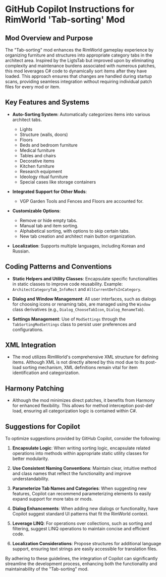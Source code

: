 # GitHub Copilot Instructions for RimWorld 'Tab-sorting' Mod

## Mod Overview and Purpose

The "Tab-sorting" mod enhances the RimWorld gameplay experience by organizing furniture and structures into appropriate category tabs in the architect area. Inspired by the LigtsTab but improved upon by eliminating complexity and maintenance burdens associated with numerous patches, this mod leverages C# code to dynamically sort items after they have loaded. This approach ensures that changes are handled during startup scans, providing seamless integration without requiring individual patch files for every mod or item.

## Key Features and Systems

- **Auto-Sorting System**: Automatically categorizes items into various architect tabs.
  - Lights
  - Structure (walls, doors)
  - Floors
  - Beds and bedroom furniture
  - Medical furniture
  - Tables and chairs
  - Decorative items
  - Kitchen furniture
  - Research equipment
  - Ideology ritual furniture
  - Special cases like storage containers

- **Integrated Support for Other Mods**: 
  - VGP Garden Tools and Fences and Floors are accounted for.
  
- **Customizable Options**:
  - Remove or hide empty tabs.
  - Manual tab and item sorting.
  - Alphabetical sorting, with options to skip certain tabs.
  - New tab creation and architect main button organization.

- **Localization**: Supports multiple languages, including Korean and Russian.

## Coding Patterns and Conventions

- **Static Helpers and Utility Classes**: Encapsulate specific functionalities in static classes to improve code reusability. Example: `ArchitectCategoryTab_InfoRect` and `AllCurrentDefsInCategory`.

- **Dialog and Window Management**: All user interfaces, such as dialogs for choosing icons or renaming tabs, are managed using the `Window` class derivatives (e.g., `Dialog_ChooseTabIcon`, `Dialog_RenameTab`).

- **Settings Management**: Use of `ModSettings` through the `TabSortingModSettings` class to persist user preferences and configurations.

## XML Integration

- The mod utilizes RimWorld's comprehensive XML structure for defining items. Although XML is not directly altered by this mod due to its post-load sorting mechanism, XML definitions remain vital for item identification and categorization. 

## Harmony Patching

- Although the mod minimizes direct patches, it benefits from Harmony for enhanced flexibility. This allows for method interception post-def load, ensuring all categorization logic is contained within C#.

## Suggestions for Copilot

To optimize suggestions provided by GitHub Copilot, consider the following:

1. **Encapsulate Logic**: When writing sorting logic, encapsulate related operations into methods within appropriate static utility classes for better modularity.
   
2. **Use Consistent Naming Conventions**: Maintain clear, intuitive method and class names that reflect the functionality and improve understandability.

3. **Parameterize Tab Names and Categories**: When suggesting new features, Copilot can recommend parameterizing elements to easily expand support for more tabs or mods.

4. **Dialog Enhancements**: When adding new dialogs or functionality, have Copilot suggest standard UI patterns that fit the RimWorld context.

5. **Leverage LINQ**: For operations over collections, such as sorting and filtering, suggest LINQ operations to maintain concise and efficient code.

6. **Localization Considerations**: Propose structures for additional language support, ensuring text strings are easily accessible for translation files.

By adhering to these guidelines, the integration of Copilot can significantly streamline the development process, enhancing both the functionality and maintainability of the "Tab-sorting" mod.
